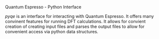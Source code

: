 Quantum Espresso - Python Interface

_pyqe_ is an interface for interacting with Quantum Espresso. It
offers many convinent features for running DFT calculations. It allows
for convient creation of creating input files and parses the output
files to allow for convenient access via python data structures.
